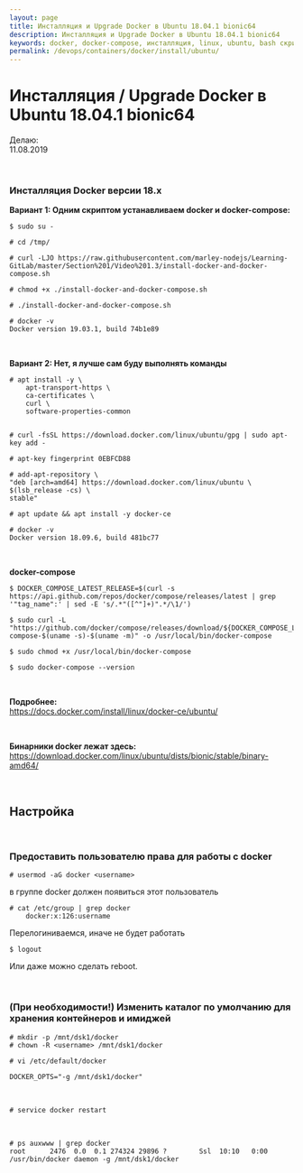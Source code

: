 ```yaml
---
layout: page
title: Инсталляция и Upgrade Docker в Ubuntu 18.04.1 bionic64
description: Инсталляция и Upgrade Docker в Ubuntu 18.04.1 bionic64
keywords: docker, docker-compose, инсталляция, linux, ubuntu, bash скрипт
permalink: /devops/containers/docker/install/ubuntu/
---
```


# Инсталляция / Upgrade Docker в Ubuntu 18.04.1 bionic64

Делаю:  
11.08.2019

<br/>

### Инсталляция Docker версии 18.x

**Вариант 1: Одним скриптом устанавливаем docker и docker-compose:**

```
$ sudo su -

# cd /tmp/

# curl -LJO https://raw.githubusercontent.com/marley-nodejs/Learning-GitLab/master/Section%201/Video%201.3/install-docker-and-docker-compose.sh

# chmod +x ./install-docker-and-docker-compose.sh

# ./install-docker-and-docker-compose.sh

# docker -v
Docker version 19.03.1, build 74b1e89
```

<!-- <br/>

**Вариант 1: Пусть скрипты сделают все сами:**

    $ sudo su -

    # curl -LJO https://raw.githubusercontent.com/marley-nodejs/Learning-GitLab/master/Section%201/Video%201.3/install-docker.sh

    # chmod +x ./install-docker.sh

    # ./install-docker.sh

<br/>

**+ сразу docker-compose**


    # curl -LJO https://raw.githubusercontent.com/marley-nodejs/Learning-GitLab/master/Section%201/Video%201.3/install-docker-compose.sh

    # chmod +x ./install-docker-compose.sh

    # ./install-docker-compose.sh -->


<br/>

**Вариант 2: Нет, я лучше сам буду выполнять команды**


```
# apt install -y \
    apt-transport-https \
    ca-certificates \
    curl \
    software-properties-common


# curl -fsSL https://download.docker.com/linux/ubuntu/gpg | sudo apt-key add -

# apt-key fingerprint 0EBFCD88

# add-apt-repository \
"deb [arch=amd64] https://download.docker.com/linux/ubuntu \
$(lsb_release -cs) \
stable"

# apt update && apt install -y docker-ce

# docker -v
Docker version 18.09.6, build 481bc77
```

<br/>

**docker-compose**

```
$ DOCKER_COMPOSE_LATEST_RELEASE=$(curl -s https://api.github.com/repos/docker/compose/releases/latest | grep '"tag_name":' | sed -E 's/.*"([^"]+)".*/\1/')

$ sudo curl -L "https://github.com/docker/compose/releases/download/${DOCKER_COMPOSE_LATEST_RELEASE}/docker-compose-$(uname -s)-$(uname -m)" -o /usr/local/bin/docker-compose

$ sudo chmod +x /usr/local/bin/docker-compose

$ sudo docker-compose --version
```

<br/>

**Подробнее:**  
https://docs.docker.com/install/linux/docker-ce/ubuntu/

<br/>

**Бинарники docker лежат здесь:**  
https://download.docker.com/linux/ubuntu/dists/bionic/stable/binary-amd64/

<br/>

## Настройка

<br/>

### Предоставить пользователю права для работы с docker

    # usermod -aG docker <username>

в группе docker должен появиться этот пользователь

    # cat /etc/group | grep docker
        docker:x:126:username

Перелогиниваемся, иначе не будет работать

    $ logout

Или даже можно сделать reboot.

<br/>

### (При необходимости!) Изменить каталог по умолчанию для хранения контейнеров и имиджей

    # mkdir -p /mnt/dsk1/docker
    # chown -R <username> /mnt/dsk1/docker

    # vi /etc/default/docker

    DOCKER_OPTS="-g /mnt/dsk1/docker"

<br/>

    # service docker restart

<br/>

    # ps auxwww | grep docker
    root      2476  0.0  0.1 274324 29896 ?        Ssl  10:10   0:00 /usr/bin/docker daemon -g /mnt/dsk1/docker
